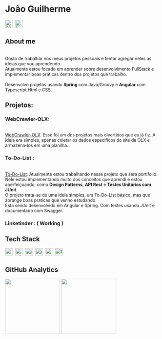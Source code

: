 # João Guilherme
<a href="https://www.github.com/joaocanuto" target="_blank"><img src="https://img.shields.io/badge/GitHub-100000?style=flat&logo=github&logoColor=white" alt="GitHub Badge" height="25"></a>&nbsp;
<a href="https://www.linkedin.com/in/joaogacanuto" target="_blank"><img src="https://img.shields.io/badge/LinkedIn-0077B5?style=flat&logo=linkedin&logoColor=white" alt="LinkedIn Badge" height="25"></a>&nbsp;

## About me
<br>Gosto de trabalhar nos meus projetos pessoais e tentar agregar neles as ideias que vou aprendendo. 
<br>Atualmente estou focado em aprender sobre desenvolvimento FullStack e implementar boas práticas dentro dos projetos que trabalho.  
<br>Desenvolvo projetos usando **Spring** com Java/Groovy e **Angular** com Typescript,Html e CSS. 

## Projetos:

### WebCrawler-OLX:
<br> [WebCrawler-OLX](https://github.com/joaocanuto/WebCrawler-Projects).
Esse foi um dos projetos mais divertidos que eu já fiz. A ideia era simples, apenas coletar os dados especificos do site da OLX e armazena-los em uma planilha.

### To-Do-List :
<br>[To-Do-List](https://github.com/joaocanuto/To-Do-List).
Atualmente estou trabalhando nesse projeto que sera portifolio.
<br>Nele estou implementando muito dos conceitos que aprendi e estou aperfeiçoando, como **Design Patterns**, **API Rest** e **Testes Unitários com JUnit**.
<br>O projeto trata-se de uma ideia simples, um To-Do-List básico, mas que abrange boas praticas que venho estudando.
<br>Esta sendo desenvolvido em Angular e Spring. Com testes usando JUnit e documentado com Swagger.

### Linketinder : ( Working )

## Tech Stack
<img src="https://img.shields.io/badge/C++-05122A?style=flat&logo=c%2B%2B&" alt="c++ Badge" height="25">&nbsp;
<img src="https://img.shields.io/badge/Git-05122A?style=flat&logo=git" alt="git Badge" height="25">&nbsp;
<img src="https://img.shields.io/badge/Java-05122A?style=flat&logo=java" alt="java Badge" height="25">&nbsp;
<img src="https://img.shields.io/badge/Javascript-05122A?style=flat&logo=javascript" alt="javascript Badge" height="25">&nbsp;
<img src="https://img.shields.io/badge/Postgresql-05122A?style=flat&logo=postgresql" alt="postgresql Badge" height="25">&nbsp;
<img src="https://img.shields.io/badge/Typescript-05122A?style=flat&logo=typescript" alt="typescript Badge" height="25">&nbsp;

## GitHub Analytics
<div>
<img height="180em" src="https://github-readme-stats.vercel.app/api?username=joaocanuto&theme=radical&show_icons=true&count_private=true">
<img height="180em" src="https://github-readme-stats.vercel.app/api/top-langs/?username=joaocanuto&theme=radical&layout=compact&langs_count=5">
</div>
